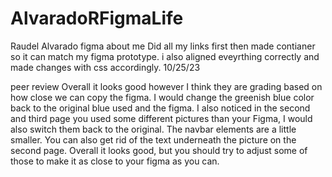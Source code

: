 # AlvaradoRFigmaLife
Raudel Alvarado
figma about me 
Did all my links first then made contianer so it can match my figma prototype. i also aligned eveyrthing correctly and made changes with css accordingly. 
10/25/23

peer review
Overall it looks good however I think they are grading based on how close we can copy the figma. I would change the greenish blue color back to the original blue used and the figma. I also noticed in the second  and third page you used some different pictures than your Figma, I would also switch them back to the original. The navbar elements are a little smaller. You can also get rid of the text underneath the picture on the second page. Overall it looks good, but you should try to adjust some of those to make it as close to your figma as you can.